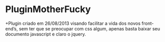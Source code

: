 PluginMotherFucky
=================
+﻿Plugin criado em 26/08/2013 visando facilitar a vida dos novos front-end’s, sem ter que se preocupar com css algum, apenas basta baixar seu documento javascript e claro o jquery.
